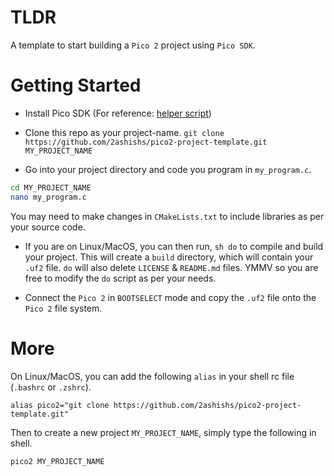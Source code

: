 # TLDR
A template to start building a `Pico 2` project using `Pico SDK`.

# Getting Started
- Install Pico SDK (For reference: [helper script](https://github.com/2ashishs/pico-setup-ubuntu))

- Clone this repo as your project-name.
`git clone https://github.com/2ashishs/pico2-project-template.git MY_PROJECT_NAME`

- Go into your project directory and code you program in `my_program.c`.
```sh
cd MY_PROJECT_NAME
nano my_program.c
```
You may need to make changes in `CMakeLists.txt` to include libraries as per your source code.

- If you are on Linux/MacOS, you can then run, `sh do` to compile and build your project. This will create a `build` directory, which will contain your `.uf2` file. `do` will also delete `LICENSE` & `README.md` files. YMMV so you are free to modify the `do` script as per your needs.

- Connect the `Pico 2` in `BOOTSELECT` mode and copy the `.uf2` file onto the `Pico 2` file system.

# More
On Linux/MacOS, you can add the following `alias` in your shell rc file (`.bashrc` or `.zshrc`).

`alias pico2="git clone https://github.com/2ashishs/pico2-project-template.git"`

Then to create a new project `MY_PROJECT_NAME`, simply type the following in shell.

`pico2 MY_PROJECT_NAME`
